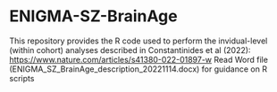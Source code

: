 # ENIGMA-SZ-BrainAge
This repository provides the R code used to perform the invidual-level (within cohort) analyses described in Constantinides et al (2022): 
https://www.nature.com/articles/s41380-022-01897-w
Read Word file (ENIGMA_SZ_BrainAge_description_20221114.docx) for guidance on R scripts
